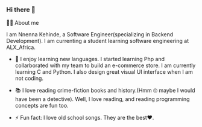 ### Hi there 👋

👩🏾 About me

I am Nnenna Kehinde, a Software Engineer(specializing in Backend Development). I am currenting a student learning software engineering at ALX_Africa.

- 🌱 I enjoy learning new languages. I started learning Php and collarborated with my team to build an e-commerce store. I am currently learning C and Python. I also design great visual UI interface when I am not coding.

- 📚 I love reading crime-fiction books and history.(Hmm 🙄 maybe I would have been a detective). Well, I love reading, and reading programming concepts are fun too.

- ⚡ Fun fact: I love old school songs. They are the best❤.

 
<!--
- - 📫 How to reach me:
- ![https://www.linkedin.com/in/nnenna-kehinde](https://img.shields.io/badge/LinkedIn-0072b1?style=for-the-badge&logo=LinkedIn&logoColor=white)
- ![Twitter](https://img.shields.io/badge/Twitter-#1DA1F2?style=for-the-badge&logo=Twitter&logoColor=white)

 🎯 Languages
 
 ![HTML5](https://img.shields.io/badge/HTML5-#E34F26?style=for-the-badge&logo=HTML5&logoColor=white) 

 
**Nne85/Nne85** is a ✨ _special_ ✨ repository because its `README.md` (this file) appears on your GitHub profile.

Here are some ideas to get you started:

- 🔭 I’m currently working on ...
- 🌱 I’m currently learning ...
- 👯 I’m looking to collaborate on ...
- 🤔 I’m looking for help with ...
- 💬 Ask me about ...
- 📫 How to reach me: ...
- 😄 Pronouns: ...
- ⚡ Fun fact: ...
-->
